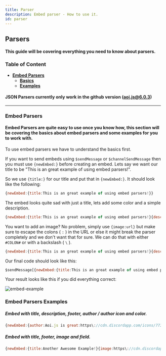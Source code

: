 ```yaml
---
title: Parser 
description: Embed parser - How to use it.
id: parser
---
```


## Parsers

#### This guide will be covering everything you need to know about parsers.

### Table of Content
  - **[Embed Parsers][1]**
    - **[Basics][1]**
    - **[Examples][1]**

#### **JSON Parsers currently only work in the github version ([aoi.js@6.0.3][aoi-github])**

---

### Embed Parsers
#### Embed Parsers are quite easy to use once you know how, this section will be covering the basics about embed parsers and some examples for you to work with.

To use embed parsers we have to understand the basics first.

If you want to send embeds using `$sendMessage` or `$channelSendMessage` then you must use `{newEmbed:}` before creating an embed. Lets say we want our title to be "This is an great example of using embed parsers!". 

So we use `{title:}` for our title and put that in `{newEmbed:}`. It should look like the following:

```js
{newEmbed:{title:This is an great example of using embed parsers!}}
``` 

The embed looks quite sad with just a title, lets add some color and a simple description.

```js
{newEmbed:{title:This is an great example of using embed parsers!}{description:I love the color Red!}{color:Red}}
``` 

You want to add an image? No problem, simply use `{image:url}` but make sure to escape the colons ( `:` ) in the URL or else it might break the parser completely and we don't want that for sure. We can do that with either `#COLON#` or with a backslash ( `\` ).

```js
{newEmbed:{title:This is an great example of using embed parsers!}{description:I love the color Red!}{image:https\://cdn.discordapp.com/icons/773352845738115102/f6b0d1a62a83397976ea441c5377e6ad.png?size=128}{color:Red}}
``` 

Our final code should look like this:

```js
$sendMessage[{newEmbed:{title:This is an great example of using embed parsers!}{description:I love the color Red!}{image:https\://cdn.discordapp.com/icons/773352845738115102/f6b0d1a62a83397976ea441c5377e6ad.png?size=128}{color:Red}}]
```

Your result looks like this if you did everything correct:

![embed-example][embed-example]

### Embed Parsers Examples

##### Embed with title, description, footer, author / author icon  and color.

```js
{newEmbed:{author:Aoi.js is great:https\://cdn.discordapp.com/icons/773352845738115102/f6b0d1a62a83397976ea441c5377e6ad.png?size=128}{title:Awesome Example!}{description:I love embed parsers!}{footer:Example #1}{color:Blue}}
```

##### Embed with title, footer, image and field.

```js 
{newEmbed:{title:Another Awesome Example!}{image:https\://cdn.discordapp.com/icons/773352845738115102/f6b0d1a62a83397976ea441c5377e6ad.png?size=128}{field:This is a field title!:And a field description which is not inline!:no}{footer:Example #2}}
``` 


<!--- links -->
[1]: #embed-parsers
[2]: #parsers
[2.1]: #installing-packages
[2.2]: #basic-parser-examples
[2.3]: #parser-examples
[embed-example]: https://cdn.discordapp.com/attachments/1061712111052521493/1061764337691279460/image_3.png
[aoi-github]: https://github.com/akaruidevelopment/aoi.js#v6
[ayaka-parser]: https://github.com/usersatoshi/parsers#main
